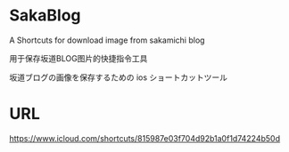 # SakaBlog
A Shortcuts for download image from sakamichi blog  

用于保存坂道BLOG图片的快捷指令工具  

坂道ブログの画像を保存するための ios ショートカットツール  


# URL
https://www.icloud.com/shortcuts/815987e03f704d92b1a0f1d74224b50d
